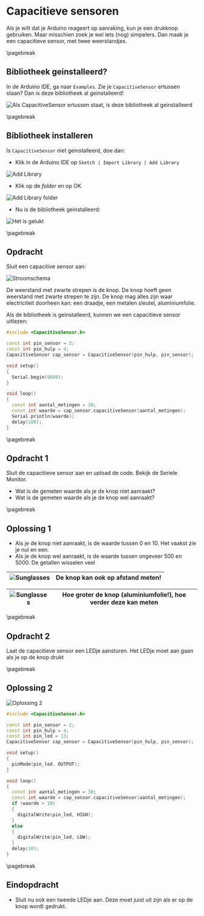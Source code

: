 # Capacitieve sensoren

Als je wilt dat je Arduino reageert op aanraking,
kun je een drukknop gebruiken. Maar misschien zoek
je wel iets (nog) simpelers. Dan maak je een
capacitieve sensor, met twee weerstandjes.

\pagebreak

## Bibliotheek geinstalleerd?

In de Arduino IDE, ga naar `Examples`. Zie je `CapacitiveSensor` ertussen staan? Dan is deze bibliotheek al geinstalleerd!

![Als CapacitiveSensor ertussen staat, is deze bibliotheek al geinstalleerd](CapacitieveSensor1Example.png)

\pagebreak

## Bibliotheek installeren

Is `CapacitiveSensor` niet geinstalleerd, doe dan:

 * Klik in de Arduino IDE op `Sketch | Import Library | Add Library`

![Add Library](CapacitieveSensor1AddLibrary.png)

 * Klik op de *folder* en op OK

![Add Library folder](CapacitieveSensor1AddLibraryFolder.png)

 * Nu is de bibliotheek geinstalleerd:

![Het is gelukt](CapacitieveSensor1GeluktAnnotated.png)

\pagebreak

## Opdracht

Sluit een capacitive sensor aan:

![Stroomschema](CapacitieveSensor1Aansluiten.png)

De weerstand met zwarte strepen is de knop. De knop
hoeft geen weerstand met zwarte strepen te zijn. 
De knop mag alles zijn waar electriciteit doorheen kan:
een draadje, een metalen sleutel, aluminiumfolie.

Als de bibliotheek is geinstalleerd, kunnen we een capacitieve sensor uitlezen:

```c++
#include <CapacitiveSensor.h>

const int pin_sensor = 2;
const int pin_hulp = 4;
CapacitiveSensor cap_sensor = CapacitiveSensor(pin_hulp, pin_sensor);        

void setup()                    
{
  Serial.begin(9600);
}

void loop()                    
{
  const int aantal_metingen = 30;
  const int waarde = cap_sensor.capacitiveSensor(aantal_metingen);
  Serial.println(waarde);
  delay(100);
}
```

\pagebreak

## Opdracht 1

Sluit de capacitieve sensor aan en upload de code. Bekijk de Seriele Monitor.

 * Wat is de gemeten waarde als je de knop niet aanraakt? 
 * Wat is de gemeten waarde als je de knop wel aanraakt?

\pagebreak

## Oplossing 1

 * Als je de knop niet aanraakt, is de waarde tussen 0 en 10. Het vaakst zie je nul en een.
 * Als je de knop wel aanraakt, is de waarde tussen ongeveer 500 en 5000. De getallen wisselen veel

![Sunglasses](EmojiBowtie.png) | De knop kan ook op afstand meten!
:-------------:|:----------------------------------------: 

![Sunglasses](EmojiSunglasses.png) | Hoe groter de knop (aluminiumfolie!), hoe verder deze kan meten
:-------------:|:----------------------------------------: 

\pagebreak

## Opdracht 2

Laat de capacitieve sensor een LEDje aansturen. 
Het LEDje moet aan gaan als je op de knop drukt

\pagebreak

## Oplossing 2

![Oplossing 2](CapacitieveSensor1_2.png)

```c++
#include <CapacitiveSensor.h>

const int pin_sensor = 2;
const int pin_hulp = 4;
const int pin_led = 13;
CapacitiveSensor cap_sensor = CapacitiveSensor(pin_hulp, pin_sensor);        

void setup()                    
{
  pinMode(pin_led, OUTPUT);
}

void loop()                    
{
  const int aantal_metingen = 30;
  const int waarde = cap_sensor.capacitiveSensor(aantal_metingen);
  if (waarde > 10)
  {
    digitalWrite(pin_led, HIGH);
  }
  else
  {
    digitalWrite(pin_led, LOW);
  }
  delay(10);
}
```

\pagebreak

## Eindopdracht

 * Sluit nu ook een tweede LEDje aan. Deze moet juist uit zijn als er op de knop wordt gedrukt.
